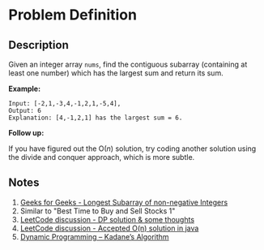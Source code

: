 # Problem Definition

## Description

Given an integer array `nums`, find the contiguous subarray (containing at least one number) which has the largest sum and return its sum.

**Example:**

```text
Input: [-2,1,-3,4,-1,2,1,-5,4],
Output: 6
Explanation: [4,-1,2,1] has the largest sum = 6.
```

**Follow up:**

If you have figured out the O(*n*) solution, try coding another solution using the divide and conquer approach, which is more subtle.

## Notes

1. [Geeks for Geeks - Longest Subarray of non-negative Integers](https://www.geeksforgeeks.org/longest-subarray-non-negative-integers/)
1. Similar to "Best Time to Buy and Sell Stocks 1"
1. [LeetCode discussion - DP solution & some thoughts](https://leetcode.com/problems/maximum-subarray/discuss/20193/DP-solution-and-some-thoughts)
1. [LeetCode discussion - Accepted O(n) solution in java](https://leetcode.com/problems/maximum-subarray/discuss/20211/Accepted-O(n)-solution-in-java)
1. [Dynamic Programming – Kadane’s Algorithm](http://theoryofprogramming.com/2016/10/21/dynamic-programming-kadanes-algorithm/)